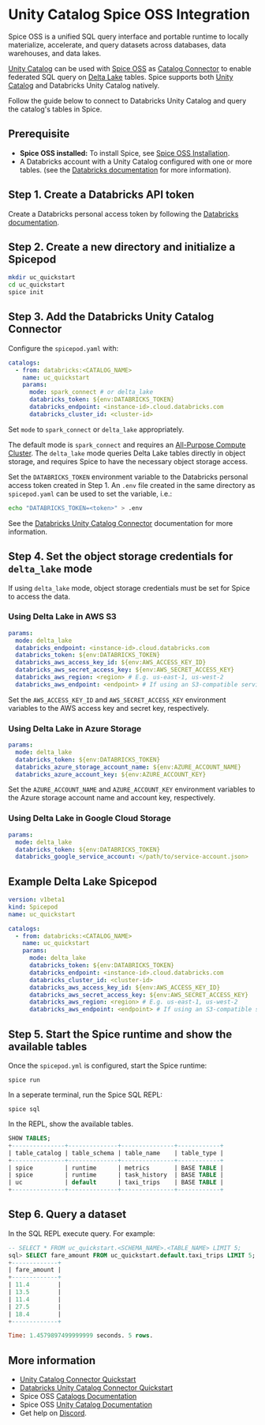 # Unity Catalog Spice OSS Integration

Spice OSS is a unified SQL query interface and portable runtime to locally materialize, accelerate, and query datasets across databases, data warehouses, and data lakes.

[Unity Catalog](https://www.unitycatalog.io/) can be used with [Spice OSS](https://github.com/spiceai/spiceai) as [Catalog Connector](https://docs.spiceai.org/components/catalogs) to enable federated SQL query on [Delta Lake](https://delta.io/) tables. Spice supports both [Unity Catalog](https://github.com/spiceai/quickstarts/blob/trunk/catalogs/unity_catalog/README.md) and Databricks Unity Catalog natively.

Follow the guide below to connect to Databricks Unity Catalog and query the catalog's tables in Spice.

## Prerequisite

- **Spice OSS installed:** To install Spice, see [Spice OSS Installation](https://docs.spiceai.org/installation).
- A Databricks account with a Unity Catalog configured with one or more tables. (see the [Databricks documentation](https://docs.databricks.com/en/data-governance/unity-catalog/index.html) for more information).

## Step 1. Create a Databricks API token

Create a Databricks personal access token by following the [Databricks documentation](https://docs.databricks.com/en/dev-tools/auth/index.html).

## Step 2. Create a new directory and initialize a Spicepod

```bash
mkdir uc_quickstart
cd uc_quickstart
spice init
```

## Step 3. Add the Databricks Unity Catalog Connector

Configure the `spicepod.yaml` with:

```yaml
catalogs:
  - from: databricks:<CATALOG_NAME>
    name: uc_quickstart
    params:
      mode: spark_connect # or delta_lake
      databricks_token: ${env:DATABRICKS_TOKEN}
      databricks_endpoint: <instance-id>.cloud.databricks.com
      databricks_cluster_id: <cluster-id>
```

Set `mode` to `spark_connect` or `delta_lake` appropriately.

The default mode is `spark_connect` and requires an [All-Purpose Compute Cluster](https://docs.databricks.com/en/compute/index.html). The `delta_lake` mode queries Delta Lake tables directly in object storage, and requires Spice to have the necessary object storage access.

Set the `DATABRICKS_TOKEN` environment variable to the Databricks personal access token created in Step 1. An `.env` file created in the same directory as `spicepod.yaml` can be used to set the variable, i.e.:

```bash
echo "DATABRICKS_TOKEN=<token>" > .env
```

See the [Databricks Unity Catalog Connector](https://docs.spiceai.org/components/catalogs/databricks) documentation for more information.

## Step 4. Set the object storage credentials for `delta_lake` mode

If using `delta_lake` mode, object storage credentials must be set for Spice to access the data.

### Using Delta Lake in AWS S3

```yaml
params:
  mode: delta_lake
  databricks_endpoint: <instance-id>.cloud.databricks.com
  databricks_token: ${env:DATABRICKS_TOKEN}
  databricks_aws_access_key_id: ${env:AWS_ACCESS_KEY_ID}
  databricks_aws_secret_access_key: ${env:AWS_SECRET_ACCESS_KEY}
  databricks_aws_region: <region> # E.g. us-east-1, us-west-2
  databricks_aws_endpoint: <endpoint> # If using an S3-compatible service, like Minio
```

Set the `AWS_ACCESS_KEY_ID` and `AWS_SECRET_ACCESS_KEY` environment variables to the AWS access key and secret key, respectively.

### Using Delta Lake in Azure Storage

```yaml
params:
  mode: delta_lake
  databricks_token: ${env:DATABRICKS_TOKEN}
  databricks_azure_storage_account_name: ${env:AZURE_ACCOUNT_NAME}
  databricks_azure_account_key: ${env:AZURE_ACCOUNT_KEY}
```

Set the `AZURE_ACCOUNT_NAME` and `AZURE_ACCOUNT_KEY` environment variables to the Azure storage account name and account key, respectively.

### Using Delta Lake in Google Cloud Storage

```yaml
params:
  mode: delta_lake
  databricks_token: ${env:DATABRICKS_TOKEN}
  databricks_google_service_account: </path/to/service-account.json>
```

## Example Delta Lake Spicepod

```yaml
version: v1beta1
kind: Spicepod
name: uc_quickstart

catalogs:
  - from: databricks:<CATALOG_NAME>
    name: uc_quickstart
    params:
      mode: delta_lake
      databricks_token: ${env:DATABRICKS_TOKEN}
      databricks_endpoint: <instance-id>.cloud.databricks.com
      databricks_cluster_id: <cluster-id>
      databricks_aws_access_key_id: ${env:AWS_ACCESS_KEY_ID}
      databricks_aws_secret_access_key: ${env:AWS_SECRET_ACCESS_KEY}
      databricks_aws_region: <region> # E.g. us-east-1, us-west-2
      databricks_aws_endpoint: <endpoint> # If using an S3-compatible service, like Minio
```

## Step 5. Start the Spice runtime and show the available tables

Once the `spicepod.yml` is configured, start the Spice runtime:

```shell
spice run
```

In a seperate terminal, run the Spice SQL REPL:

```shell
spice sql
```

In the REPL, show the available tables.

```sql
SHOW TABLES;
+---------------+--------------+---------------+------------+
| table_catalog | table_schema | table_name    | table_type |
+---------------+--------------+---------------+------------+
| spice         | runtime      | metrics       | BASE TABLE |
| spice         | runtime      | task_history  | BASE TABLE |
| uc            | default      | taxi_trips    | BASE TABLE |
+---------------+--------------+---------------+------------+
```

## Step 6. Query a dataset

In the SQL REPL execute query. For example:

```sql
-- SELECT * FROM uc_quickstart.<SCHEMA_NAME>.<TABLE_NAME> LIMIT 5;
sql> SELECT fare_amount FROM uc_quickstart.default.taxi_trips LIMIT 5;
+-------------+
| fare_amount |
+-------------+
| 11.4        |
| 13.5        |
| 11.4        |
| 27.5        |
| 18.4        |
+-------------+

Time: 1.4579897499999999 seconds. 5 rows.
```

## More information

- [Unity Catalog Connector Quickstart](https://github.com/spiceai/quickstarts/blob/trunk/catalogs/unity_catalog/README.md)
- [Databricks Unity Catalog Connector Quickstart](https://github.com/spiceai/quickstarts/blob/trunk/catalogs/databricks/README.md)
- Spice OSS [Catalogs Documentation](https://docs.spiceai.org/components/catalogs)
- Spice OSS [Unity Catalog Documentation](https://docs.spiceai.org/components/catalogs/unity-catalog)
- Get help on [Discord](https://discord.gg/kZnTfneP5u).
